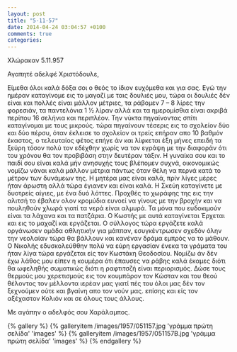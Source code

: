 ```yaml
---
layout: post
title: "5-11-57"
date: 2014-04-24 03:04:57 +0100
comments: true
categories: 
---
```


Χλώρακαν 5.11.957

 Αγαπητέ αδελφέ Χριστόδουλε,

Είμεθα όλοι καλά δόξα σοι ο θεός το ίδιον ευχόμεθα και για σας. Εγώ την ημέραν καταγίνομε εις το μαγαζί με ταις δουλιές μου, τώρα οι δουλιές δέν είναι και πολλές είναι μάλλον μέτριες, τα ράβομεν 7 – 8 λίρες την φορεσιάν, τα παντελόνια 1 1⁄2 λίραν αλλά και τα ημερομίσθια είναι ακριβά περίπου 16 σελήνια και περιπλέον. Την νύκτα πηγαίνοντας σπίτι καταγίνομαι με τους μικρούς. τώρα πηγαίνουν τέσερις εις το σχολείον δύο και δύο πέρσυ, όταν έκλεισε το σχολείον οι τρείς επήραν απο 10 βαθμόν έκαστος, ο τελευταίος φέτος επήγε άν και λίφκεται έξη μήνες επειδή τα ξεύρη τόσον πολύ τον εδέχθην χωρίς να τον εγράψη με την διαφοράν ότι του χρόνου θα τον προβιβάση στην δευτέραν τάξιν. Η γυναίκα σου και το παιδί σου είναι καλά μήν ανησυχής τους βλέπομεν συχνά, οικονομικώς νομίζω νάναι καλά μάλλον μέτρια πάντως όταν θέλη να περνά κατά το μέτρον των δυνάμεων της. Η μητέρα μας είναι καλά, πρίν λίγες μέρες ήταν άρωστη αλλά τώρα έγιανεν και είναι καλά. Η Σκεύη καταγίνετε με δυοτρείς αίγιες, με ένα δυό λόττες. Προχθές το χωράφης της εις την αλιτσή το έβαλεν ολον κρομύδια ευνοεί να γίνους με την βροχήν και να πουληθούν χλωρά γιατί τα νερά είναι αλμυρά. Τα μόνα που ευδοκιμούν είναι τα λάχανα και τα πατζάρια. Ο Κωστής με αυτά καταγίνεται Έρχεται και εις το μαχαζί και εργάζεται. Ο σύλλογος τώρα εργάζετε καλά οργάνωσεν ομάδα αθλητικήν για μάππαν, εσυγκέντρωσεν σχεδόν όλην την νεολαίαν τώρα θα βάλλουν και κανέναν δράμα εμπρός να το μάθουν. Ο Νικολής εδυσκολεύθθην πολύ να εύρη εργασίαν ένεκα τα γράματα του ήταν λίγα τώρα εργάζεται είς τον Κωστάκη Θεοδοσίου. Νομίζω άν δέν έχω λάθος μου είπεν η κουμέρα ότι έπαυσες να ράβης καλά έκαμες διότι θα ωφεληθής σωματικώς διότι η ραφτιτσζή είναι περιορισμός. Δώσε τους θερμούς μου χερετισμούς εις τον κουμπάρον τον Κώσταν και του θεού θέλοντος τον μέλλοντα ιερέαν μας γιατί πές του όλοι μας δέν τον ξεχνούμεν ούτε και βγαίνη απο τον νούν μας. επίσης και είς τον αξέχαστον Κολιόν και σε όλους τους άλλους.

Με αγάπην ο αδελφός σου Χαράλαμπος.

{% gallery %}
  {% galleryitem /images/1957/051157.jpg 'γράμμα πρώτη σελίδα' 'images' %}
  {% galleryitem /images/1957/051157B.jpg 'γράμμα πρώτη σελίδα' 'images' %}
{% endgallery %}
